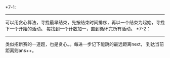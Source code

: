 *7-1:
***
可以用贪心算法，寻找最早结束，先按结束时间排序，再以一个结束为起始，寻找下一个开始的活动。
每找到一个计数加一，直到循环完所有活动。
*7-2：
***
类似招新赛的一道题，也是贪心。。每进一步记下能跳的最远距离next，
到达当前距离则ans++。